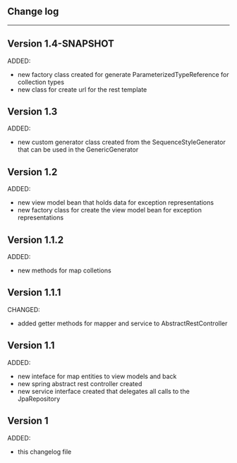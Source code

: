 ## Change log
----------------------

Version 1.4-SNAPSHOT
-------------

ADDED:

- new factory class created for generate ParameterizedTypeReference for collection types
- new class for create url for the rest template

Version 1.3
-------------

ADDED:

- new custom generator class created from the SequenceStyleGenerator that can be used in the GenericGenerator

Version 1.2
-------------

ADDED:

- new view model bean that holds data for exception representations
- new factory class for create the view model bean for exception representations

Version 1.1.2
-------------

ADDED:

- new methods for map colletions

Version 1.1.1
-------------

CHANGED:

- added getter methods for mapper and service to AbstractRestController

Version 1.1
-------------

ADDED:

- new inteface for map entities to view models and back
- new spring abstract rest controller created
- new service interface created that delegates all calls to the JpaRepository

Version 1
-------------

ADDED:
 
- this changelog file
